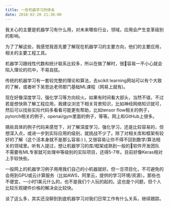 ```yaml
---
title: 一些机器学习的体会
date: 2018-02-20 21:36:00
---
```


我关心的主要是机器学习有什么用，对未来哪些行业，领域，应用会产生变革级别的影响。

为了了解这些，我感觉我首先要了解现在机器学习的主要方向，他们的主要应用，相关的主要工程工具。

机器学习跟线性代数和统计联系比较多，所以在做了解时，很容易一不小心就会陷入理论的坑中，不易自拔。

传统的机器学习有一套较完整的理论和算法，去scikit learning网站可以有个大致的了解，或者听下吴恩达老师那门基础ML课程（网易上就有)。 

现在好像深度学习，强化学习等方向较火。如果有时间看大部头，当然不错，不过若是想快熟了解工程应用，我建议浏览下相关背景知识，比如神经网络知识就可，然后可以找些实际代码多看看可能更有帮助，比如tensor flow相关的例子，pytorch相关的例子，openai/gym里面的例子，等等。网上和GitHub上很多。

搞些具体的例子代码来感觉下，对了解深度学习，强化学习，还是比较容易的，但想深入点，或进一步到实际应用的级别，就挑战不少了。除了对相关库和框架有较好的了解（这个活本身就不是那么容易:) ), 又很容易让你不得不回到数学/算法相关的领域里。听有人提过，想让机器学习的库/框架成熟到一般的软件开发团队不需要有ML专家就可处理中等级别的实际项目，还得5-7年。目前好像Keras相对上手较快些。

一般网上的机器学习例子用用我们自己的小机器就好。但一旦项目化，不可避免的会用到GPU或云计算服务（比如AWS，阿里云，提供的学习环境/资源）。那些也不便宜，一小时1美元什么的，也不是我们个人玩的起的。这也是个问题，但个人比较乐观硬件价格的解决会比较快。

谈了这么多，其实还没聊到到底机器学习对我们日常工作有什么关系，继续跟踪。
